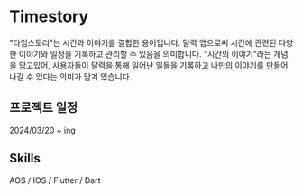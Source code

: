 # Timestory

"타임스토리"는 시간과 이야기를 결합한 용어입니다.
달력 앱으로써 시간에 관련된 다양한 이야기와 일정을 기록하고 관리할 수 있음을 의미합니다.
"시간의 이야기"라는 개념을 담고있어, 사용자들이 달력을 통해 일어난 일들을 기록하고 나만의 이야기를 만들어 나갈 수 있다는 의미가 담겨 있습니다.

## 프로젝트 일정
2024/03/20 ~ ing

## Skills
AOS / IOS / Flutter / Dart
